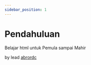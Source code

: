 ```yaml
---
sidebar_position: 1
---
```


# Pendahuluan

Belajar html untuk Pemula sampai Mahir

by lead [abrordc](https://github.com/abrordc)
